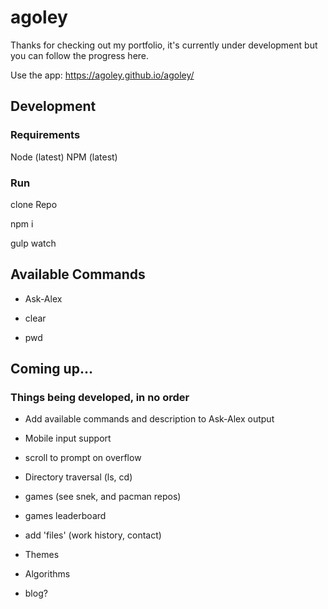 # agoley
Thanks for checking out my portfolio, it's currently under development but you can follow the progress here. 


Use the app: https://agoley.github.io/agoley/


## Development

### Requirements
Node (latest)
NPM (latest)

### Run
clone Repo

npm i

gulp watch

## Available Commands

- Ask-Alex

- clear

- pwd


## Coming up...
### Things being developed, in no order

- Add available commands and description to Ask-Alex output

- Mobile input support

- scroll to prompt on overflow

- Directory traversal (ls, cd)

- games (see snek, and pacman repos)

- games leaderboard

- add 'files' (work history, contact)

- Themes

- Algorithms

- blog?
  
  





